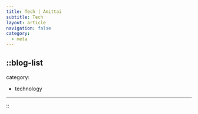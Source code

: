 ```yaml
---
title: Tech | Amittai
subtitle: Tech
layout: article
navigation: false
category:
  - meta
---
```


::blog-list
---
category:
  - technology
---
::
